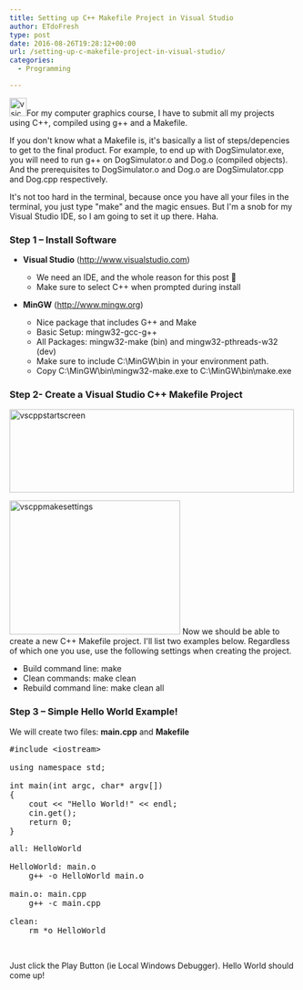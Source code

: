 ```yaml
---
title: Setting up C++ Makefile Project in Visual Studio
author: ETdoFresh
type: post
date: 2016-08-26T19:28:12+00:00
url: /setting-up-c-makefile-project-in-visual-studio/
categories:
  - Programming

---
```

<img class="alignleft wp-image-289 size-full" src="http://www.etdofresh.com/wp-content/uploads/2016/08/vsicon.png" alt="vsicon" width="30" height="32" />For my computer graphics course, I have to submit all my projects using C++, compiled using g++ and a Makefile.

If you don't know what a Makefile is, it's basically a list of steps/depencies to get to the final product. For example, to end up with DogSimulator.exe, you will need to run g++ on DogSimulator.o and Dog.o (compiled objects). And the prerequisites to DogSimulator.o and Dog.o are DogSimulator.cpp and Dog.cpp respectively.

It's not too hard in the terminal, because once you have all your files in the terminal, you just type "make" and the magic ensues. But I'm a snob for my Visual Studio IDE, so I am going to set it up there. Haha.<!--more-->

### Step 1 &#8211; Install Software

  * **Visual Studio** (<http://www.visualstudio.com>) 
      * We need an IDE, and the whole reason for this post 🙂
      * Make sure to select C++ when prompted during install

  * **MinGW** (<http://www.mingw.org>) 
      * Nice package that includes G++ and Make
      * Basic Setup: mingw32-gcc-g++
      * All Packages: mingw32-make (bin) and mingw32-pthreads-w32 (dev)
      * Make sure to include C:\MinGW\bin in your environment path.
      * Copy C:\MinGW\bin\mingw32-make.exe to C:\MinGW\bin\make.exe

### Step 2- Create a Visual Studio C++ Makefile Project

[<img class="aligncenter wp-image-290" src="http://www.etdofresh.com/wp-content/uploads/2016/08/vscppstartscreen-300x88.png" alt="vscppstartscreen" width="500" height="146" srcset="http://localhost/wp-content/uploads/2016/08/vscppstartscreen-300x88.png 300w, http://localhost/wp-content/uploads/2016/08/vscppstartscreen-768x225.png 768w, http://localhost/wp-content/uploads/2016/08/vscppstartscreen.png 908w" sizes="(max-width: 500px) 100vw, 500px" />][1]

<img class="alignright wp-image-292 size-medium" src="http://www.etdofresh.com/wp-content/uploads/2016/08/vscppmakesettings-300x235.png" alt="vscppmakesettings" width="300" height="235" srcset="http://localhost/wp-content/uploads/2016/08/vscppmakesettings-300x235.png 300w, http://localhost/wp-content/uploads/2016/08/vscppmakesettings.png 666w" sizes="(max-width: 300px) 100vw, 300px" /> Now we should be able to create a new C++ Makefile project. I'll list two examples below. Regardless of which one you use, use the following settings when creating the project.

  * Build command line: make
  * Clean commands: make clean
  * Rebuild command line: make clean all

### Step 3 &#8211; Simple Hello World Example!

We will create two files: **main.cpp** and **Makefile**

<pre class="lang:c++ decode:true" title="main.cpp">#include &lt;iostream&gt;

using namespace std;

int main(int argc, char* argv[])
{
	cout &lt;&lt; "Hello World!" &lt;&lt; endl;
	cin.get();
	return 0;
}</pre>

<pre class="lang:vim decode:true " title="Makefile">all: HelloWorld

HelloWorld: main.o
	g++ -o HelloWorld main.o

main.o: main.cpp
	g++ -c main.cpp

clean:
	rm *o HelloWorld</pre>

&nbsp;

Just click the Play Button (ie Local Windows Debugger). Hello World should come up!

 [1]: http://www.etdofresh.com/wp-content/uploads/2016/08/vscppstartscreen.png